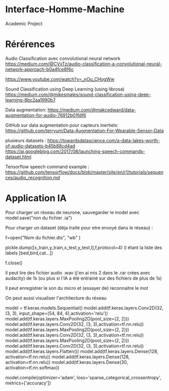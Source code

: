 # Interface-Homme-Machine
Academic Project

# Rérérences

Audio Classification avec convolutional neural network
https://medium.com/@CVxTz/audio-classification-a-convolutional-neural-network-approach-b0a4fce8f6c

https://www.youtube.com/watch?v=_nOu_CHogWw

Sound Classification using Deep Learning (using librosa)
https://medium.com/@mikesmales/sound-classification-using-deep-learning-8bc2aa1990b7

Data augmentation:
https://medium.com/@makcedward/data-augmentation-for-audio-76912b01fdf6

GitHub sur data augmentation pour capteurs inertiels:
https://github.com/terryum/Data-Augmentation-For-Wearable-Sensor-Data

plusieurs datasets : 
https://towardsdatascience.com/a-data-lakes-worth-of-audio-datasets-b45b88cd4ad
https://ai.googleblog.com/2017/08/launching-speech-commands-dataset.html

Tensorflow speech command example : 
https://github.com/tensorflow/docs/blob/master/site/en/r1/tutorials/sequences/audio_recognition.md

# Application IA

Pour charger un réseau de neurone, sauvegarder le model avec model.save("non du fichier .ia")

Pour charger un dataset (déja traité pour etre envoyé dans le réseau) :

  f=open("Nom du fichier.dts", "wb" )
  
  pickle.dump([x_train,y_train,x_test,y_test,l],f,protocol=4) (l étant la liste des labels [bed,bird,cat...])
  
  f.close()
  
Il peut lire des fichier audio .wav (j'en ai mis 2 dans le .rar crées avec audacity) de 1s (ou plus si l'IA a été entrainé sur des fichiers de plus de 1s)

Il peut enregistrer le son du micro et (essayer de) reconnaitre le mot

On peut aussi visualiser l'architecture du réseau


model = tf.keras.models.Sequential()
model.add(tf.keras.layers.Conv2D(32, (3, 3), input_shape=(54, 84, 4),activation='relu'))
model.add(tf.keras.layers.MaxPooling2D(pool_size=(2, 2)))
model.add(tf.keras.layers.Conv2D(32, (3, 3),activation=tf.nn.relu))
model.add(tf.keras.layers.MaxPooling2D(pool_size=(2, 2)))
model.add(tf.keras.layers.Conv2D(32, (3, 3),activation=tf.nn.relu))
model.add(tf.keras.layers.MaxPooling2D(pool_size=(2, 2)))
model.add(tf.keras.layers.Conv2D(32, (3, 3),activation=tf.nn.relu))
model.add(tf.keras.layers.Flatten())
model.add(tf.keras.layers.Dense(128, activation=tf.nn.relu))
model.add(tf.keras.layers.Dense(128, activation=tf.nn.relu))
model.add(tf.keras.layers.Dense(30, activation=tf.nn.softmax))

model.compile(optimizer='adam',
              loss='sparse_categorical_crossentropy',
              metrics=['accuracy'])
